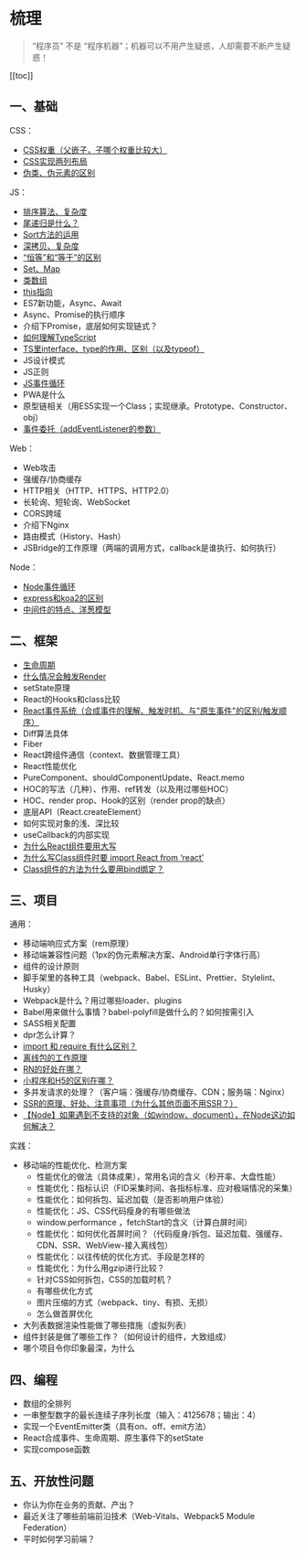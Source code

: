 # 梳理
> “程序员” 不是 “程序机器”；机器可以不用产生疑惑，人却需要不断产生疑惑！

[[toc]]

## 一、基础
CSS：
 - [CSS权重（父嵌子，子哪个权重比较大）](https://heshiyu1996.github.io/blog/skill/css/other/#css%E9%80%89%E6%8B%A9%E5%99%A8%E6%9D%83%E9%87%8D)
 - [CSS实现两列布局](https://heshiyu1996.github.io/blog/skill/css/layout/#%E5%B8%B8%E8%A7%81%E5%B8%83%E5%B1%80%E6%96%B9%E6%A1%88)
 - [伪类、伪元素的区别](https://heshiyu1996.github.io/blog/skill/css/other/#%E4%BC%AA%E7%B1%BB%E3%80%81%E4%BC%AA%E5%85%83%E7%B4%A0)

JS：
 - [排序算法、复杂度](https://heshiyu1996.github.io/blog/skill/algorithm/sort/)
 - [尾递归是什么？](https://heshiyu1996.github.io/blog/skill/js/other/#%E5%B0%BE%E9%80%92%E5%BD%92)
 - [Sort方法的运用](https://heshiyu1996.github.io/blog/skill/js/sort/#%E5%90%84%E6%B5%8F%E8%A7%88%E5%99%A8%E7%9A%84%E7%AE%97%E6%B3%95%E5%AE%9E%E7%8E%B0)
 - [深拷贝、复杂度](https://heshiyu1996.github.io/blog/skill/js/other/#%E6%B7%B1%E6%8B%B7%E8%B4%9D)
 - [“恒等”和“等于”的区别](https://heshiyu1996.github.io/blog/skill/js/other/#%E5%92%8C-%E7%9A%84%E5%8C%BA%E5%88%AB)
 - [Set、Map](http://heshiyu1996.github.io/blog/skill/js/other/#es6%E6%96%B0%E6%95%B0%E6%8D%AE%E7%BB%93%E6%9E%84set%E3%80%81map)
 - [类数组](http://heshiyu1996.github.io/blog/skill/js/other/#%E7%B1%BB%E6%95%B0%E7%BB%84%E5%AF%B9%E8%B1%A1%E3%80%81%E5%8F%AF%E9%81%8D%E5%8E%86%E5%AF%B9%E8%B1%A1)
 - [this指向](https://heshiyu1996.github.io/blog/skill/js/other/#this%E7%9A%84%E6%8C%87%E5%90%91)
 - ES7新功能，Async、Await
 - Async、Promise的执行顺序
 - 介绍下Promise，底层如何实现链式？
 - [如何理解TypeScript](https://heshiyu1996.github.io/blog/skill/js/typescript/#%E5%A6%82%E4%BD%95%E7%90%86%E8%A7%A3typescript)
 - [TS里interface、type的作用、区别（以及typeof）](https://heshiyu1996.github.io/blog/skill/js/typescript/#type%E4%B8%8Einterface)
 - JS设计模式
 - JS正则
 - [JS事件循环](https://heshiyu1996.github.io/blog/skill/js/event-loop/#%E4%BA%8B%E4%BB%B6%E5%BE%AA%E7%8E%AF-eventloop)
 - PWA是什么
 - 原型链相关（用ES5实现一个Class；实现继承。Prototype、Constructor、obj）
 - [事件委托（addEventListener的参数）](https://heshiyu1996.github.io/blog/skill/js/other/#%E4%BA%8B%E4%BB%B6%E5%A7%94%E6%89%98)

Web：
 - Web攻击
 - 强缓存/协商缓存
 - HTTP相关（HTTP、HTTPS、HTTP2.0）
 - 长轮询、短轮询、WebSocket
 - CORS跨域
 - 介绍下Nginx
 - 路由模式（History、Hash）
 - JSBridge的工作原理（两端的调用方式，callback是谁执行、如何执行）

Node：
 - [Node事件循环](https://heshiyu1996.github.io/blog/skill/js/event-loop/#node%E4%BA%8B%E4%BB%B6%E5%BE%AA%E7%8E%AF)
 - [express和koa2的区别](http://localhost:8080/blog/skill/nodejs/koa/#koa2%E7%9A%84%E4%BC%98%E7%82%B9)
 - [中间件的特点、洋葱模型](http://localhost:8080/blog/skill/nodejs/koa/#koa2%E7%9A%84%E4%B8%AD%E9%97%B4%E4%BB%B6)

## 二、框架
 - [生命周期](/blog/skill/react/life-cycle)
 - [什么情况会触发Render](/blog/skill/react/basic/#触发render的方式)
 - setState原理
 - React的Hooks和class比较
 - [React事件系统（合成事件的理解、触发时机、与"原生事件"的区别/触发顺序）](/blog/skill/react/events)
 - Diff算法具体
 - Fiber
 - React跨组件通信（context、数据管理工具）
 - React性能优化
 - PureComponent、shouldComponentUpdate、React.memo
 - HOC的写法（几种）、作用、ref转发（以及用过哪些HOC）
 - HOC、render prop、Hook的区别（render prop的缺点）
 - 底层API（React.createElement）
 - 如何实现对象的浅、深比较
 - useCallback的内部实现
 - [为什么React组件要用大写](/blog/skill/react/basic/#react-createelement)
 - [为什么写Class组件时要 import React from ‘react’](/blog/skill/react/basic/#react-createelement)
 - [Class组件的方法为什么要用bind绑定？](/blog/skill/react/basic/#为什么react组件的方法需要bind)

## 三、项目
通用：
 - 移动端响应式方案（rem原理）
 - 移动端兼容性问题（1px的伪元素解决方案、Android单行字体行高）
 - 组件的设计原则
 - 脚手架里的各种工具（webpack、Babel、ESLint、Prettier、Stylelint、Husky）
 - Webpack是什么？用过哪些loader、plugins
 - Babel用来做什么事情？babel-polyfill是做什么的？如何按需引入
 - SASS相关配置
 - dpr怎么计算？
 - [import 和 require 有什么区别？](http://localhost:8080/blog/skill/js/modular/#commonjs%E5%92%8Ces6-module%E7%9A%84%E5%8C%BA%E5%88%AB)
 - [离线包的工作原理](/blog/skill/web/h5-webcache/)
 - [RN的好处在哪？](/blog/business/practice/rn/#rn的优点)
 - [小程序和H5的区别在哪？](/blog/skill/web/mini-program)
 - 多并发请求的处理？（客户端：强缓存/协商缓存、CDN；服务端：Nginx）
 - [SSR的原理、好处、注意事项（为什么其他页面不用SSR？）](/blog/skill/react/react-ssr)
 - [【Node】如果遇到不支持的对象（如window、document），在Node这边如何解决？](/blog/skill/react/react-ssr/#node无法访问window对象)

实践：
 - 移动端的性能优化、检测方案
    - 性能优化的做法（具体成果），常用名词的含义（秒开率、大盘性能）
    - 性能优化：指标认识（FID采集时间、各指标标准、应对极端情况的采集）
    - 性能优化：如何拆包、延迟加载（是否影响用户体验）
    - 性能优化：JS、CSS代码瘦身的有哪些做法
    - window.performance ，fetchStart的含义（计算白屏时间）
    - 性能优化：如何优化首屏时间？（代码瘦身/拆包、延迟加载、强缓存、CDN、SSR、WebView-接入离线包）
    - 性能优化：以往传统的优化方式、手段是怎样的
    - 性能优化：为什么用gzip进行比较？
    - 针对CSS如何拆包，CSS的加载时机？
    - 有哪些优化方式
    - 图片压缩的方式（webpack、tiny、有损、无损）
    - 怎么做首屏优化
 - 大列表数据渲染性能做了哪些措施（虚拟列表）
 - 组件封装是做了哪些工作？（如何设计的组件，大致组成）
 - 哪个项目令你印象最深，为什么


## 四、编程
 - 数组的全排列
 - 一串整型数字的最长连续子序列长度（输入：4125678；输出：4）
 - 实现一个EventEmitter类（具有on、off、emit方法）
 - React合成事件、生命周期、原生事件下的setState
 - 实现compose函数

## 五、开放性问题
 - 你认为你在业务的贡献、产出？
 - 最近关注了哪些前端前沿技术（Web-Vitals、Webpack5 Module Federation）
 - 平时如何学习前端？


